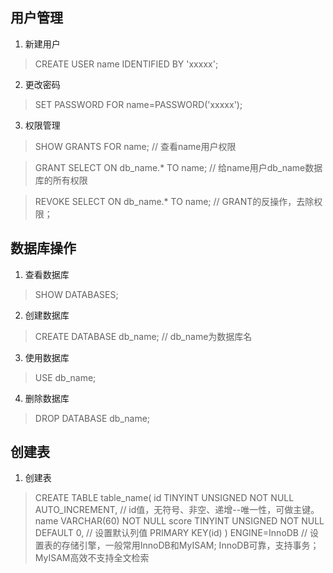 ## 用户管理
1. 新建用户
> CREATE USER name IDENTIFIED BY 'xxxxx';
2. 更改密码
> SET PASSWORD FOR name=PASSWORD('xxxxx');
3. 权限管理
> SHOW GRANTS FOR name; // 查看name用户权限

> GRANT SELECT ON db_name.* TO name; // 给name用户db_name数据库的所有权限

> REVOKE SELECT ON db_name.* TO name; // GRANT的反操作，去除权限；

## 数据库操作

1. 查看数据库

> SHOW DATABASES;

2. 创建数据库

> CREATE DATABASE db_name; // db_name为数据库名

3. 使用数据库

> USE db_name;

4. 删除数据库

> DROP DATABASE db_name;

## 创建表
1. 创建表
> CREATE TABLE table_name(
> id TINYINT UNSIGNED NOT NULL AUTO_INCREMENT, // id值，无符号、非空、递增--唯一性，可做主键。
> name VARCHAR(60) NOT NULL
> score TINYINT UNSIGNED NOT NULL DEFAULT 0, // 设置默认列值
> PRIMARY KEY(id)
> ) ENGINE=InnoDB // 设置表的存储引擎，一般常用InnoDB和MyISAM; InnoDB可靠，支持事务；MyISAM高效不支持全文检索
